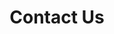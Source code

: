 ---
templateKey: 'contact-us-page'
slug: contact-us
title: Contact Us
indicatorColor: '#45AAF2'
iconName: 'phone'
banner: '../../img/contact-us.png'
magnets:
    - new-to-medicare
    - providers
    - about-us
    - compliance
instructions: For more information call and speak with one of our associates, or fill out the form below to have an associate contact you. There is no obligation to enroll.
---